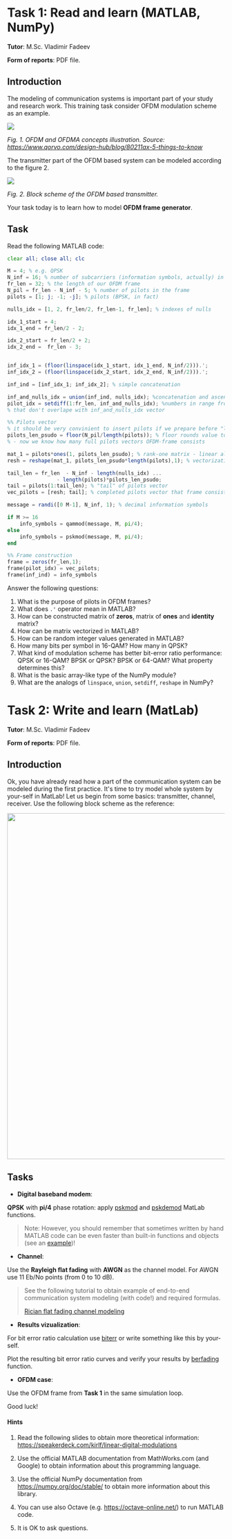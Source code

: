 # Task 1: Read and learn (MATLAB, NumPy)

**Tutor**: M.Sc. Vladimir Fadeev

**Form of reports**: PDF file.

## Introduction

The modeling of communication systems is important part of your study and research work. This training task consider OFDM modulation scheme as an example.

![](https://www.qorvo.com/-/media/images/qorvopublic/blog/2017/80211ax/ofdm-vs-ofdma-trucks_4.jpg?la=en&hash=BF9CF410721AB0FF30BA400B34AEFAEC4F8ABC76)

*Fig. 1. OFDM and OFDMA concepts illustration. Source: https://www.qorvo.com/design-hub/blog/80211ax-5-things-to-know* 

The transmitter part of the OFDM based system can be modeled according to the figure 2.

![](https://habrastorage.org/getpro/habr/post_images/129/5f3/278/1295f327898f65e98bb1499772dc0b87.png)

*Fig. 2. Block scheme of the OFDM based transmitter.*

Your task today is to learn how to model **OFDM frame generator**.

## Task
 
Read the following MATLAB code:

```octave
clear all; close all; clc

M = 4; % e.g. QPSK 
N_inf = 16; % number of subcarriers (information symbols, actually) in the frame
fr_len = 32; % the length of our OFDM frame
N_pil = fr_len - N_inf - 5; % number of pilots in the frame
pilots = [1; j; -1; -j]; % pilots (BPSK, in fact)

nulls_idx = [1, 2, fr_len/2, fr_len-1, fr_len]; % indexes of nulls

idx_1_start = 4;
idx_1_end = fr_len/2 - 2;

idx_2_start = fr_len/2 + 2;
idx_2_end =  fr_len - 3;


inf_idx_1 = (floor(linspace(idx_1_start, idx_1_end, N_inf/2))).'; 
inf_idx_2 = (floor(linspace(idx_2_start, idx_2_end, N_inf/2))).';

inf_ind = [inf_idx_1; inf_idx_2]; % simple concatenation

inf_and_nulls_idx = union(inf_ind, nulls_idx); %concatenation and ascending sorting
pilot_idx = setdiff(1:fr_len, inf_and_nulls_idx); %numbers in range from 1 to frame length 
% that don't overlape with inf_and_nulls_idx vector

%% Pilots vector
% it should be very convinient to insert pilots if we prepare before "long-vector"
pilots_len_psudo = floor(N_pil/length(pilots)); % floor rounds value to lower integer
% - now we know how many full pilots vectors OFDM-frame consists

mat_1 = pilots*ones(1, pilots_len_psudo); % rank-one matrix - linear algebra trick
resh = reshape(mat_1, pilots_len_psudo*length(pilots),1); % vectorization - linear algebra trick

tail_len = fr_len  - N_inf - length(nulls_idx) ...
				- length(pilots)*pilots_len_psudo; 
tail = pilots(1:tail_len); % "tail" of pilots vector
vec_pilots = [resh; tail]; % completed pilots vector that frame consists

message = randi([0 M-1], N_inf, 1); % decimal information symbols

if M >= 16
	info_symbols = qammod(message, M, pi/4);
else
	info_symbols = pskmod(message, M, pi/4);
end 

%% Frame construction
frame = zeros(fr_len,1);
frame(pilot_idx) = vec_pilots;
frame(inf_ind) = info_symbols
```

Answer the following questions:

1. What is the purpose of pilots in OFDM frames?
2. What does `.'` operator mean in MATLAB?
3. How can be constructed matrix of **zeros**, matrix of **ones** and **identity** matrix?
4. How can be matrix vectorized in MATLAB?
5. How can be random integer values generated in MATLAB?
6. How many bits per symbol in 16-QAM? How many in QPSK?
7. What kind of modulation scheme has better bit-error ratio performance: QPSK or 16-QAM? BPSK or QPSK? BPSK or 64-QAM? What property determines this?
8. What is the basic array-like type of the NumPy module?
9. What are the analogs of `linspace`, `union`, `setdiff`, `reshape` in NumPy?


# Task 2: Write and learn (MatLab)

**Tutor**: M.Sc. Vladimir Fadeev

**Form of reports**: PDF file.

## Introduction

Ok, you have already read how a part of the communication system can be modeled during the first practice. It's time to try model whole system by your-self in MatLab! Let us begin from some basics: transmitter, channel, receiver. Use the following block scheme as the reference:

<img src="https://raw.githubusercontent.com/kirlf/CSP/master/MIMO/assets/test-model.png" width="800" />

## Tasks

- **Digital baseband modem**:
 
 **QPSK** with **pi/4** phase rotation: apply [pskmod](https://www.mathworks.com/help/comm/ref/pskmod.html) and [pskdemod](https://www.mathworks.com/help/comm/ref/pskdemod.html) MatLab functions.

> Note: However, you should remember that sometimes written by hand MATLAB code can be even faster than built-in functions and objects (see an [example](https://www.mathworks.com/matlabcentral/fileexchange/72860-fast-qpsk-implementation?s_tid=prof_contriblnk))! 

- **Channel**:

Use the **Rayleigh flat fading** with **AWGN** as the channel model. For AWGN use 11 Eb/No points (from 0 to 10 dB).

> See the following tutorial to obtain example of end-to-end communication system modeling (with code!) and required formulas.
>
> [Rician flat fading channel modeling](https://nbviewer.jupyter.org/github/kirlf/CSP/blob/master/MIMO/RicianFlatFadingMATLAB.ipynb)

- **Results vizualization**:

For bit error ratio calculation use [biterr](https://www.mathworks.com/help/comm/ref/biterr.html) or write something like this by your-self.

Plot the resulting bit error ratio curves and verify your results by [berfading](https://www.mathworks.com/help/comm/ref/berfading.html) function.  

- **OFDM case**:

Use the OFDM frame from **Task 1** in the same simulation loop. 

Good luck!


#### Hints

1. Read the following slides to obtain more theoretical information: 
https://speakerdeck.com/kirlf/linear-digital-modulations

2. Use the official MATLAB documentation from MathWorks.com (and Google) to obtain information about this programming language.

3. Use the official NumPy documentation from https://numpy.org/doc/stable/ to obtain more information about this library.

4. You can use also Octave (e.g. https://octave-online.net/) to run MATLAB code.

5. It is OK to ask questions.
